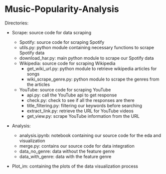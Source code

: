 # Music-Popularity-Analysis

Directories:
 - Scrape: source code for data scraping
   + Spotify: source code for scraping Spotify
    * utils.py: python module containing necessary functions to scrape Spotify data
    * download_har.py: main python module to scrape our Spotify data
   + Wikipedia: source code for scraping Wikipedia
     * get_wiki_url.py: python module to retrieve wikipedia articles for songs
     * wiki_scrape_genre.py: python module to scrape the genres from the articles
   + YouTube: source code for scraping YouTube
     * api.py: call the YouTube api to get response
     * check.py: check to see if all the responses are there
     * title_filtering.py: filtering our keywords before searching
     * extract_link.py: retrieve the URL for YouTube videos
     * get_view.py: scrape YouTube information from the URL
   
 - Analysis: 
   + analysis.ipynb: notebook containing our source code for the eda and visualization 
   + merge.py: contains our source code for data integration
   + data_no_genre: data without the feature genre
   + data_with_genre: data with the feature genre

 - Plot_im: containing the plots of the data visualization process
